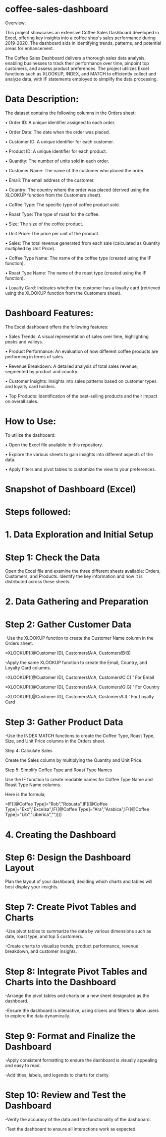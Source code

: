 # coffee-sales-dashboard
Overview:

This project showcases an extensive Coffee Sales Dashboard developed in Excel, offering key insights into a coffee shop's sales performance during 2019-2020. The dashboard aids in identifying trends, patterns, and potential areas for enhancement.

The Coffee Sales Dashboard delivers a thorough sales data analysis, enabling businesses to track their performance over time, pinpoint top customers, and assess product preferences. The project utilizes Excel functions such as XLOOKUP, INDEX, and MATCH to efficiently collect and analyze data, with IF statements employed to simplify the data processing.

# Data Description:

The dataset contains the following columns in the Orders sheet:

•	Order ID: A unique identifier assigned to each order.

•	Order Date: The date when the order was placed.

•	Customer ID: A unique identifier for each customer.

•	Product ID: A unique identifier for each product.

•	Quantity: The number of units sold in each order.

•	Customer Name: The name of the customer who placed the order.

•	Email: The email address of the customer.

•	Country: The country where the order was placed (derived using the XLOOKUP function from the Customers sheet).

•	Coffee Type: The specific type of coffee product sold.

•	Roast Type: The type of roast for the coffee.

•	Size: The size of the coffee product.

•	Unit Price: The price per unit of the product.

•	Sales: The total revenue generated from each sale (calculated as Quantity multiplied by Unit Price).

•	Coffee Type Name: The name of the coffee type (created using the IF function).

•	Roast Type Name: The name of the roast type (created using the IF function).

•	Loyalty Card: Indicates whether the customer has a loyalty card (retrieved using the XLOOKUP function from the Customers sheet).


# Dashboard Features:

The Excel dashboard offers the following features:

•	Sales Trends: A visual representation of sales over time, highlighting peaks and valleys.

•	Product Performance: An evaluation of how different coffee products are performing in terms of sales.

•	Revenue Breakdown: A detailed analysis of total sales revenue, segmented by product and country.

•	Customer Insights: Insights into sales patterns based on customer types and loyalty card holders.

•	Top Products: Identification of the best-selling products and their impact on overall sales.


# How to Use:

To utilize the dashboard:

•	Open the Excel file available in this repository.

•	Explore the various sheets to gain insights into different aspects of the data.

•	Apply filters and pivot tables to customize the view to your preferences.

# Snapshot of Dashboard (Excel)
# Steps followed:
# 1. Data Exploration and Initial Setup

# Step 1: Check the Data

Open the Excel file and examine the three different sheets available: Orders, Customers, and Products. Identify the key information and how it is distributed across these sheets.

# 2. Data Gathering and Preparation
   
# Step 2: Gather Customer Data

-Use the XLOOKUP function to create the Customer Name column in the Orders sheet.

=XLOOKUP([@Customer ID], Customers!A:A, Customers!B:B)

-Apply the same XLOOKUP function to create the Email, Country, and Loyalty Card columns.

=XLOOKUP([@Customer ID], Customers!A:A, Customers!C:C) ' For Email

=XLOOKUP([@Customer ID], Customers!A:A, Customers!G:G) ' For Country

=XLOOKUP([@Customer ID], Customers!A:A, Customers!I:I) ' For Loyalty Card

# Step 3: Gather Product Data
-Use the INDEX MATCH functions to create the Coffee Type, Roast Type, Size, and Unit Price columns in the Orders sheet.

Step 4: Calculate Sales

Create the Sales column by multiplying the Quantity and Unit Price.

Step 5: Simplify Coffee Type and Roast Type Names

Use the IF function to create readable names for Coffee Type Name and Roast Type Name columns.

Here is the formula;

=IF([@Coffee Type]="Rob","Robusta",IF([@Coffee Type]="Exc","Excelsa",IF([@Coffee Type]="Ara","Arabica",IF([@Coffee Type]="Lib","Liberica",""))))

# 4. Creating the Dashboard

# Step 6: Design the Dashboard Layout

Plan the layout of your dashboard, deciding which charts and tables will best display your insights.

# Step 7: Create Pivot Tables and Charts

-Use pivot tables to summarize the data by various dimensions such as date, roast type, and top 5 customers.

-Create charts to visualize trends, product performance, revenue breakdown, and customer insights.

# Step 8: Integrate Pivot Tables and Charts into the Dashboard

-Arrange the pivot tables and charts on a new sheet designated as the dashboard.

-Ensure the dashboard is interactive, using slicers and filters to allow users to explore the data dynamically.

# Step 9: Format and Finalize the Dashboard
-Apply consistent formatting to ensure the dashboard is visually appealing and easy to read.

-Add titles, labels, and legends to charts for clarity.

# Step 10: Review and Test the Dashboard

-Verify the accuracy of the data and the functionality of the dashboard.

-Test the dashboard to ensure all interactions work as expected.






